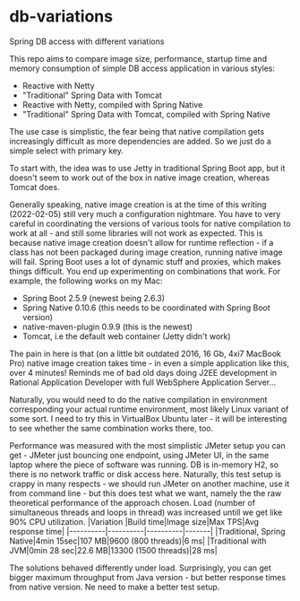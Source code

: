 # db-variations
Spring DB access with different variations

This repo aims to compare image size, performance, startup time and memory consumption of simple DB access application in various styles:
* Reactive with Netty
* "Traditional" Spring Data with Tomcat
* Reactive with Netty, compiled with Spring Native
* "Traditional" Spring Data with Tomcat, compiled with Spring Native

The use case is simplistic, the fear being that native compilation gets increasingly difficult as more dependencies are added. So we just do a simple select with primary key.

To start with, the idea was to use Jetty in traditional Spring Boot app, but it doesn't seem to work out of the box in native image creation, whereas Tomcat does.

Generally speaking, native image creation is at the time of this writing (2022-02-05) still very much a configuration nightmare. You have to very careful in coordinating the versions of various tools for native compilation to work at all - and still some libraries will not work as expected. This is because native image creation doesn't allow for runtime reflection - if a class has not been packaged during image creation, running native image will fail. Spring Boot uses a lot of dynamic stuff and proxies, which makes things difficult. You end up experimenting on combinations that work. For example, the following works on my Mac:
* Spring Boot 2.5.9 (newest being 2.6.3)
* Spring Native 0.10.6 (this needs to be coordinated with Spring Boot version)
* native-maven-plugin 0.9.9 (this is the newest)
* Tomcat, i.e the default web container (Jetty didn't work)

The pain in here is that (on a little bit outdated 2016, 16 Gb, 4xi7 MacBook Pro) native image creation takes time - in even a simple application like this, over 4 minutes! Reminds me of bad old days doing J2EE development in Rational Application Developer with full WebSphere Application Server...

Naturally, you would need to do the native compilation in environment corresponding your actual runtime environment, most likely Linux variant of some sort. I need to try this in VirtualBox Ubuntu later - it will be interesting to see whether the same combination works there, too.

Performance was measured with the most simplistic JMeter setup you can get - JMeter just bouncing one endpoint, using JMeter UI, in the same laptop where the piece of software was running. DB is in-memory H2, so there is no network traffic or disk access here. Naturally, this test setup is crappy in many respects - we should run JMeter on another machine, use it from command line - but this does test what we want, namely the the raw theoretical performance of the approach chosen. Load (number of simultaneous threads and loops in thread) was increased untill we get like 90% CPU utilization.
|Variation |Build time|Image size|Max TPS|Avg response time|
|----------|----------|----------|-------|
|Traditional, Spring Native|4min 15sec|107 MB|9600 (800 threads)|6 ms|
|Traditional with JVM|0min 28 sec|22.6 MB|13300 (1500 threads)|28 ms|

The solutions behaved differently under load. Surprisingly, you can get bigger maximum throughput from Java version - but better response times from native version. Ne need to make a better test setup.